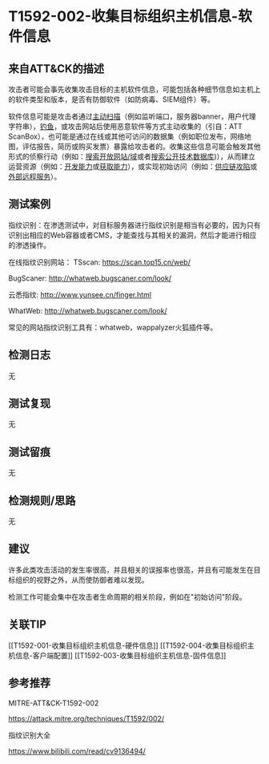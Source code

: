 # T1592-002-收集目标组织主机信息-软件信息

## 来自ATT&CK的描述

攻击者可能会事先收集攻击目标的主机软件信息，可能包括各种细节信息如主机上的软件类型和版本，是否有防御软件（如防病毒、SIEM组件）等。

软件信息可能是攻击者通过[主动扫描](https://contribute.knowledge.qihoo.net/detail/technique/T1595)（例如监听端口，服务器banner，用户代理字符串），[钓鱼](https://contribute.knowledge.qihoo.net/detail/technique/T1598)，或攻击网站后使用恶意软件等方式主动收集的（引自：ATT ScanBox），也可能是通过在线或其他可访问的数据集（例如职位发布，网络地图，评估报告，简历或购买发票）暴露给攻击者的。收集这些信息可能会触发其他形式的侦察行动（例如：[搜索开放网站/域](https://contribute.knowledge.qihoo.net/detail/technique/T1593)或者[搜索公开技术数据库](https://contribute.knowledge.qihoo.net/detail/technique/T1596))），从而建立运营资源（例如：[开发能力](https://contribute.knowledge.qihoo.net/detail/technique/T1587)或[获取能力](https://contribute.knowledge.qihoo.net/detail/technique/T1588)），或实现初始访问（例如：[供应链攻陷](https://contribute.knowledge.qihoo.net/detail/technique/T1195)或[外部远程服务](https://contribute.knowledge.qihoo.net/detail/technique/T1133)）。

## 测试案例

指纹识别：在渗透测试中，对目标服务器进行指纹识别是相当有必要的，因为只有识别出相应的Web容器或者CMS，才能查找与其相关的漏洞，然后才能进行相应的渗透操作。

在线指纹识别网站：
TSscan: <https://scan.top15.cn/web/>

BugScaner: <http://whatweb.bugscaner.com/look/>

云悉指纹: <http://www.yunsee.cn/finger.html>

WhatWeb: <http://whatweb.bugscaner.com/look/>

常见的网站指纹识别工具有：whatweb，wappalyzer火狐插件等。

## 检测日志

无

## 测试复现

无

## 测试留痕

无

## 检测规则/思路

无

## 建议

许多此类攻击活动的发生率很高，并且相关的误报率也很高，并且有可能发生在目标组织的视野之外，从而使防御者难以发现。

检测工作可能会集中在攻击者生命周期的相关阶段，例如在"初始访问"阶段。

## 关联TIP

[[T1592-001-收集目标组织主机信息-硬件信息]]
[[T1592-004-收集目标组织主机信息-客户端配置]]
[[T1592-003-收集目标组织主机信息-固件信息]]

## 参考推荐

MITRE-ATT&CK-T1592-002

<https://attack.mitre.org/techniques/T1592/002/>

指纹识别大全

<https://www.bilibili.com/read/cv9136494/>
